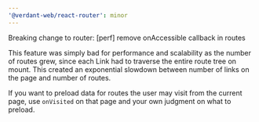 ```yaml
---
'@verdant-web/react-router': minor
---
```


Breaking change to router: [perf] remove onAccessible callback in routes

This feature was simply bad for performance and scalability as the number of routes grew, since each Link had to traverse the entire route tree on mount. This created an exponential slowdown between number of links on the page and number of routes.

If you want to preload data for routes the user may visit from the current page, use `onVisited` on that page and your own judgment on what to preload.
